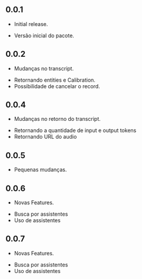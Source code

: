 ## 0.0.1

* Initial release.
- Versão inicial do pacote.

## 0.0.2

* Mudanças no transcript.
- Retornando entities e Calibration.
- Possibilidade de cancelar o record.

## 0.0.4

* Mudanças no retorno do transcript.
- Retornando a quantidade de input e output tokens
- Retornando URL do audio


## 0.0.5

* Pequenas mudanças.

## 0.0.6

* Novas Features.
- Busca por assistentes
- Uso de assistentes

## 0.0.7

* Novas Features.
- Busca por assistentes
- Uso de assistentes